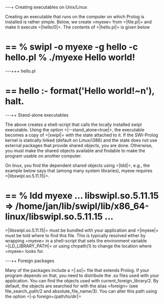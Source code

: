 ---+ Creating executables on Unix/Linux

Creating an executable that runs on the computer on which Prolog is installed is rather simple.  Below, we create =myexe= from =|file.pl|= and make it execute
=|hello/0|=.  The contents of =|hello.pl|= is given below

  ==
  % swipl -o myexe -g hello -c hello.pl
  % ./myexe
  Hello world!
  ==

---+++ hello.pl

  ==
  hello :-
      format('Hello world!~n'),
      halt.
  ==

---++ Stand-alone executables

The above creates a shell-script that calls the locally installed swipl executable.  Using the option =|--stand_alone=true|=, the executable 
becomes a copy of =|swipl|= with the state attached to it.  If the
SWI-Prolog kernel is statically linked (default on Linux/i386) and
the state does not use external packages that provide shared objects,
you are done.  Otherwise, you must make the shared objects available
and findable to make the program usable on another computer.

On linux, you find the dependent shared objects using =|ldd|=, e.g.,
the example below says that (among many system libraries), myexe
requires =|libswipl.so.5.11.15|=.

  ==
  % ldd myexe
  ...
  libswipl.so.5.11.15 => /home/jan/lib/swipl/lib/x86_64-linux/libswipl.so.5.11.15
  ...
  ==

=|libswipl.so.5.11.15|= must be bundled with your application and =|myexe|=
must be told where to find this file.  This is typically resolved either
by wrapping =myexe= in a shell-script that sets the environment variable
=|LD_LIBRARY_PATH|= or using chrpath(1) to change the location where
=myexe= looks for.

---++ Foreign packages

Many of the packages include a =|.so|= file that extends Prolog.  If your
program depends on that, you need to distribute the .so files used with
your application.  You can find the objects used with current_foreign_library/2.
By default, the objects are searched for with the alias =foreign= (see
file_search_path/2 and absolute_file_name/3).  You can alter this path
using the option =|-p foreign=/path/to/dir|=



